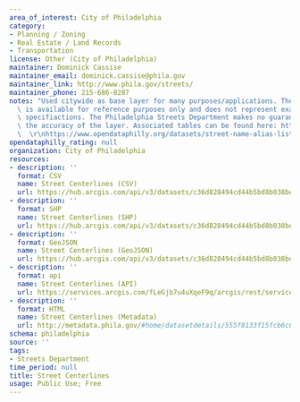 ```yaml
---
area_of_interest: City of Philadelphia
category:
- Planning / Zoning
- Real Estate / Land Records
- Transportation
license: Other (City of Philadelphia)
maintainer: Dominick Cassise
maintainer_email: dominick.cassise@phila.gov
maintainer_link: http://www.phila.gov/streets/
maintainer_phone: 215-686-8287
notes: "Used citywide as base layer for many purposes/applications. The street centerline\
  \ is available for reference purposes only and does not represent exact engineering\
  \ specifiactions. The Philadelphia Streets Department makes no guarantees as to\
  \ the accuracy of the layer. Associated tables can be found here: https://www.opendataphilly.org/datasets/street-place-names\
  \  \r\nhttps://www.opendataphilly.org/datasets/street-name-alias-list "
opendataphilly_rating: null
organization: City of Philadelphia
resources:
- description: ''
  format: CSV
  name: Street Centerlines (CSV)
  url: https://hub.arcgis.com/api/v3/datasets/c36d828494cd44b5bd8b038be696c839_0/downloads/data?format=csv&spatialRefId=3857&where=1%3D1
- description: ''
  format: SHP
  name: Street Centerlines (SHP)
  url: https://hub.arcgis.com/api/v3/datasets/c36d828494cd44b5bd8b038be696c839_0/downloads/data?format=shp&spatialRefId=3857&where=1%3D1
- description: ''
  format: GeoJSON
  name: Street Centerlines (GeoJSON)
  url: https://hub.arcgis.com/api/v3/datasets/c36d828494cd44b5bd8b038be696c839_0/downloads/data?format=geojson&spatialRefId=4326&where=1%3D1
- description: ''
  format: api
  name: Street Centerlines (API)
  url: https://services.arcgis.com/fLeGjb7u4uXqeF9q/arcgis/rest/services/Street_Centerline/FeatureServer/0/query?outFields=*&where=1%3D1
- description: ''
  format: HTML
  name: Street Centerlines (Metadata)
  url: http://metadata.phila.gov/#home/datasetdetails/555f8133f15fcb6c6ed44132/representationdetails/556dd4da3da941e307401194/
schema: philadelphia
source: ''
tags:
- Streets Department
time_period: null
title: Street Centerlines
usage: Public Use; Free
---
```

